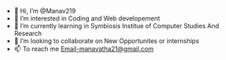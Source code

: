 - 👋 Hi, I’m @Manav219
- 👀 I’m interested in Coding and Web developement
- 🌱 I’m currently learning in Symbiosis Institue of Computer Studies And Research
- 💞️ I’m looking to collaborate on New Opportunites or internships
- 📫 To reach me Email-manavatha21@gmail.com

<!---
Manav219/Manav219 is a ✨ special ✨ repository because its `README.md` (this file) appears on your GitHub profile.
You can click the Preview link to take a look at your changes.
--->
